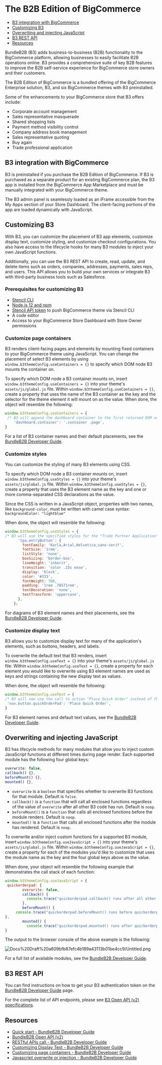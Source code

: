 # The B2B Edition of BigCommerce

- [B3 integration with BigCommerce](#b3-integration-with-bigcommerce)
- [Customizing B3](#customizing-b3)
- [Overwriting and injecting JavaScript](#overwriting-and-injecting-javascript)
- [B3 REST API](#b3-rest-api)
- [Resources](#resources)

BundleB2B (B3) adds business-to-business (B2B) functionality to the BigCommerce platform, allowing businesses to easily facilitate B2B operations online. B3 provides a comprehensive suite of key B2B features to improve the B2B self-service experience for BigCommerce store owners and their customers.

The B2B Edition of BigCommerce is a bundled offering of the BigCommerce Enterprise solution, B3, and six BigCommerce themes with B3 preinstalled. 

Some of the enhancements to your BigCommerce store that B3 offers include:

- Corporate account management
- Sales representative masquerade
- Shared shopping lists
- Payment method visibility control
- Company address book management
- Sales representative quoting
- Buy again
- Trade professional application

## B3 integration with BigCommerce

B3 is preinstalled if you purchase the B2B Edition of BigCommerce. If B3 is purchased as a separate product for an existing BigCommerce plan, the B3 app is installed from the BigCommerce App Marketplace and must be manually integrated with your BigCommerce theme.

The B3 admin panel is seamlessly loaded as an iFrame accessible from the My Apps section of your Store Dashboard. The client-facing portions of the app are loaded dynamically with JavaScript. 

## Customizing B3

With B3, you can customize the placement of B3 app elements, customize display text, customize styling, and customize checkout configurations. You also have access to the lifecycle hooks for many B3 modules to inject your own JavaScript functions.

Additionally, you can use the B3 REST API to create, read, update, and delete items such as orders, companies, addresses, payments, sales reps, and users. This API allows you to build your own services or integrate B3 with third-party business tools such as Salesforce.

### Prerequisites for customizing B3

- [Stencil CLI](https://developer.bigcommerce.com/stencil-docs/installing-stencil-cli/installing-stencil)
- [Node.js 12 and npm](https://nodejs.org/en/download/releases/)
- [Stencil API token](https://support.bigcommerce.com/s/article/Store-API-Accounts#creating) to push BigCommerce theme via Stencil CLI
- A code editor
- Access to your BigCommerce Store Dashboard with Store Owner permissions

### Customize page containers

B3 renders client-facing pages and elements by mounting fixed containers to your BigCommerce theme using JavaScript. You can change the placement of select B3 elements by using `window.b3themeConfig.useContainers = {}` to specify which DOM node B3 mounts the container on.

To specify which DOM node a B3 container mounts on, insert `window.b3themeConfig.useContainers = {}` into your theme's `assets/js/global.js` file. Within `window.b3themeConfig.useContainers = {}`, create a property that uses the name of the B3 container as the key and the selector for the theme element it will mount on as the value. When done, the object will resemble the following:

```jsx
window.b3themeConfig.useContainers = {
 /* B3 will append the dashboard container to the first returned DOM node with a class of "page" that is a descendant of an element with the class of "container" */
	'dashboard.container': '.container .page',
}
```

For a list of B3 container names and their default placements, see the [BundleB2B Developer Guide](https://developer.bundleb2b.net/storefront/containers.html).

### Customize styles

You can customize the styling of many B3 elements using CSS.

To specify which DOM node a B3 container mounts on, insert `window.b3themeConfig.useStyles = {}` into your theme's `assets/js/global.js` file. Within `window.b3themeConfig.useStyles = {}`, create a property that uses the B3 element name as the key and one or more comma-separated CSS declarations as the value. 

Since the CSS is written in a JavaScript object, properties with two names, like `background-color`, must be written with camel case syntax: `backgroundColor: "lightblue"`

When done, the object will resemble the following:

```jsx
window.b3themeConfig.useStyles = {
/* B3 will use the specified styles for the "Trade Partner Application" button that is appended to the secondary navigation menu */
      'tpa.entryButton': {
        fontFamily: 'Karla,Arial,Helvetica,sans-serif',
        fontSize: '1rem',
        listStyle: 'none',
        boxSizing: 'border-box',
        lineHeight: 'inherit',
        transition: 'color .15s ease',
        display: 'block',
        color: '#333',
        fontWeight: 700,
        padding: '1rem .78571rem',
        textDecoration: 'none',
        textTransform: 'uppercase',
      },
    };
```

For diagrams of B3 element names and their placements, see the [BundleB2B Developer Guide](https://developer.bundleb2b.net/storefront/containers.html).

### Customize display text

B3 allows you to customize display text for many of the application's elements, such as buttons, headers, and labels. 

To overwrite the default text that B3 renders, insert `window.b3themeConfig.useText = {}` into your theme's `assets/js/global.js` file. Within `window.b3themeConfig.useText = {}`, create a property for each element you would like to overwrite using B3 element names are used as keys and strings containing the new display text as values. 

When done, the object will resemble the following:

```jsx
window.b3themeConfig.useText = {
/* B3 will now use the call to action "Place Quick Order" instead of the default "Quick Order Pad" for the button that is appended to the secondary navigation menu */
 'nav.button.quickOrderPad': 'Place Quick Order',
}
```

For B3 element names and default text values, see the [BundleB2B Developer Guide](https://developer.bundleb2b.net/storefront/text.html).

## Overwriting and injecting JavaScript

B3 has lifecycle methods for many modules that allow you to inject custom JavaScript functions at different times during page render. Each supported module has the following four global keys:

```jsx
overwrite: false,
callback() {},
beforeMount() {},
mounted() {},
```

- `overwrite` is a `boolean` that specifies whether to overwrite B3 functions for that module. Default is `false`.
- `callback()` is a `function` that will call all enclosed functions regardless of the value of `overwrite` after all other B3 code has run. Default is `noop`.
- `beforeMount()` is a `function` that calls all enclosed functions before the module renders. Default is `noop`.
- `mounted()` is a `function` that calls all enclosed functions after the module has rendered. Default is `noop`.

To overwrite and/or inject custom functions for a supported B3 module, insert `window.b3themeConfig.useJavaScript = {}` into your theme's `assets/js/global.js` file. Within `window.b3themeConfig.useJavaScript = {}`, create a property for each of the modules you'd like to customize that uses the module name as the key and the four global keys above as the value.

When done, your object will resemble the following example that demonstrates the call stack of each function:

```jsx
window.b3themeConfig.useJavaScript = {
 quickorderpad: {
        overwrite: false,
        callback() {
          console.trace("quickorderpad.callback() runs after all other quickorderpad functions")
        },
        beforeMount() {
     console.trace("quickorderpad.beforeMount() runs before quickorderpad mounts")        
},
        mounted() {
          console.trace("quickorderpad.mounted() runs after quickorderpad mounts");
}
```

The output to the browser console of the above example is the following:

![Docs%20Draft%20a609bfb87efc4b189a43113b01be4cc9/Untitled.png](Docs%20Draft%20a609bfb87efc4b189a43113b01be4cc9/Untitled.png)

For a full list of available modules, see the [BundleB2B Developer Guide](https://developer.bundleb2b.net/storefront/js.html).

## B3 REST API

You can find instructions on how to get your B3 authentication token on the [BundleB2B Developer Guide](https://developer.bundleb2b.net/storefront/api-call.html) page.

For the complete list of API endpoints, please see [B3 Open API (v2) specifications](https://developer.bundleb2b.net/openapi/).

## Resources

- [Quick start - BundleB2B Developer Guide](https://developer.bundleb2b.net/storefront/quick-start.html)
- [BundleB2B Open API (v2)](https://developer.bundleb2b.net/openapi/)
- [RESTful APIs call - BundleB2B Developer Guide](https://developer.bundleb2b.net/storefront/api-call.html)
- [Customizing Display Text - BundleB2B Developer Guide](https://developer.bundleb2b.net/storefront/text.html)
- [Customizing page containers - BundleB2B Developer Guide](https://developer.bundleb2b.net/storefront/containers.html)
- [Javascript overwrite or injection - BundleB2B Developer Guide](https://developer.bundleb2b.net/storefront/js.html)
